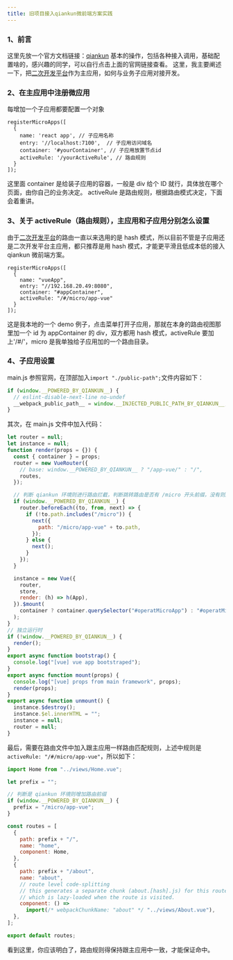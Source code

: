 ```yaml
---
title: 旧项目接入qiankun微前端方案实践
---
```


### 1、前言

这里先放一个官方文档链接：[qiankun](https://qiankun.umijs.org/zh/guide/getting-started)
基本的操作，包括各种接入调用，基础配置啥的，感兴趣的同学，可以自行点击上面的官网链接查看。
这里，我主要阐述一下，把[二次开发平台]()作为主应用，如何与业务子应用对接开发。

### 2、在主应用中注册微应用

每增加一个子应用都要配置一个对象

```
registerMicroApps([
  {
    name: 'react app', // 子应用名称
    entry: '//localhost:7100',  // 子应用访问域名
    container: '#yourContainer', // 子应用放置节点id
    activeRule: '/yourActiveRule', // 路由规则
  }
]);

```

这里面 container 是给装子应用的容器，一般是 div 给个 ID 就行，具体放在哪个页面，由你自己的业务决定。
activeRule 是路由规则，根据路由模式决定，下面会着重讲。

### 3、关于 activeRule（路由规则），主应用和子应用分别怎么设置

由于[二次开发平台]()的路由一直以来选用的是 hash 模式，所以目前不管是子应用还是二次开发平台主应用，都只推荐是用 hash 模式，才能更平滑且低成本低的接入 qiankun 微前端方案。

```
registerMicroApps([
  {
    name: "vueApp",
    entry: "//192.168.20.49:8080",
    container: "#appContainer",
    activeRule: "/#/micro/app-vue"
  }
]);
```

这是我本地的一个 demo 例子，点击菜单打开子应用，那就在本身的路由视图那里加一个 id 为 appContainer 的 div，双方都用 hash 模式，activeRule 要加上'/#/'，micro 是我单独给子应用加的一个路由目录。

### 4、子应用设置

main.js 参照官网，在顶部加入`import "./public-path";`文件内容如下：

```javascript
if (window.__POWERED_BY_QIANKUN__) {
  // eslint-disable-next-line no-undef
  __webpack_public_path__ = window.__INJECTED_PUBLIC_PATH_BY_QIANKUN__;
}
```

其次，在 main.js 文件中加入代码：

```javascript
let router = null;
let instance = null;
function render(props = {}) {
  const { container } = props;
  router = new VueRouter({
    // base: window.__POWERED_BY_QIANKUN__ ? "/app-vue/" : "/",
    routes,
  });

  // 判断 qiankun 环境则进行路由拦截，判断跳转路由是否有 /micro 开头前缀，没有则加上
  if (window.__POWERED_BY_QIANKUN__) {
    router.beforeEach((to, from, next) => {
      if (!to.path.includes("/micro")) {
        next({
          path: "/micro/app-vue" + to.path,
        });
      } else {
        next();
      }
    });
  }

  instance = new Vue({
    router,
    store,
    render: (h) => h(App),
  }).$mount(
    container ? container.querySelector("#operatMicroApp") : "#operatMicroApp"
  );
}
// 独立运行时
if (!window.__POWERED_BY_QIANKUN__) {
  render();
}
export async function bootstrap() {
  console.log("[vue] vue app bootstraped");
}
export async function mount(props) {
  console.log("[vue] props from main framework", props);
  render(props);
}
export async function unmount() {
  instance.$destroy();
  instance.$el.innerHTML = "";
  instance = null;
  router = null;
}
```

最后，需要在路由文件中加入跟主应用一样路由匹配规则，上述中规则是`activeRule: "/#/micro/app-vue"`，所以如下：

```javascript
import Home from "../views/Home.vue";

let prefix = "";

// 判断是 qiankun 环境则增加路由前缀
if (window.__POWERED_BY_QIANKUN__) {
  prefix = "/micro/app-vue";
}

const routes = [
  {
    path: prefix + "/",
    name: "home",
    component: Home,
  },
  {
    path: prefix + "/about",
    name: "about",
    // route level code-splitting
    // this generates a separate chunk (about.[hash].js) for this route
    // which is lazy-loaded when the route is visited.
    component: () =>
      import(/* webpackChunkName: "about" */ "../views/About.vue"),
  },
];

export default routes;
```

看到这里，你应该明白了，路由规则得保持跟主应用中一致，才能保证命中。
